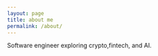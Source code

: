 ```yaml
---
layout: page
title: about me
permalink: /about/
---
```


Software engineer exploring crypto,fintech, and AI.
